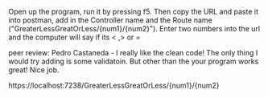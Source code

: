 Open up the program, run it by pressing f5. Then copy the URL and paste it into postman, add in the Controller name and the Route name ("GreaterLessGreatOrLess/{num1}/{num2}"). 
Enter two numbers into the url and the computer will say if its < ,> or =

peer review: Pedro Castaneda - I really like the clean code! The only thing I would try adding is some validatoin. But other than the your program works great! Nice job.

https://localhost:7238/GreaterLessGreatOrLess/{num1}/{num2}
